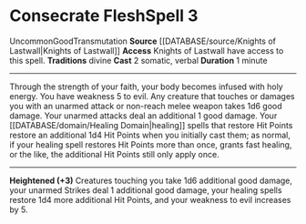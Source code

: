 ﻿---
actions: '[two-actions]'
component:
- Somatic
- Verbal
duration: 1 minute
heighten: '+3'
heighten_level: 3, 6, 9
id: '1110'
level: '3'
name: Consecrate Flesh
rarity: Uncommon
school: Transmutation
source: '[[DATABASE/source/Knights of Lastwall|Knights of Lastwall]]'
tradition:
- Divine
trait:
- '[[DATABASE/trait/Good|Good]]'
- '[[DATABASE/trait/Transmutation|Transmutation]]'
- '[[DATABASE/trait/Uncommon|Uncommon]]'
type: Spell

---
# Consecrate Flesh<span class="item-type">Spell 3</span>

<span class="trait-uncommon item-trait">Uncommon</span><span class="item-trait">Good</span><span class="item-trait">Transmutation</span>
**Source** [[DATABASE/source/Knights of Lastwall|Knights of Lastwall]]
**Access** Knights of Lastwall have access to this spell.
**Traditions** divine
**Cast** <span class="action-icon">2</span> somatic, verbal
**Duration** 1 minute

---
Through the strength of your faith, your body becomes infused with holy energy. You have weakness 5 to evil. Any creature that touches or damages you with an unarmed attack or non-reach melee weapon takes 1d6 good damage. Your unarmed attacks deal an additional 1 good damage. Your [[DATABASE/domain/Healing Domain|healing]] spells that restore Hit Points restore an additional 1d4 Hit Points when you initially cast them; as normal, if your healing spell restores Hit Points more than once, grants fast healing, or the like, the additional Hit Points still only apply once.

---
**Heightened (+3)** Creatures touching you take 1d6 additional good damage, your unarmed Strikes deal 1 additional good damage, your healing spells restore 1d4 more additional Hit Points, and your weakness to evil increases by 5.